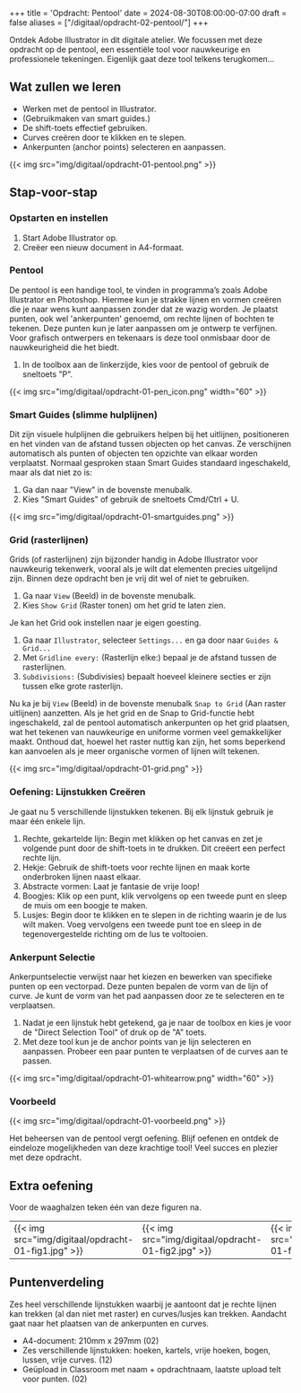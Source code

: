 +++
title = 'Opdracht: Pentool'
date = 2024-08-30T08:00:00-07:00
draft = false
aliases = ["/digitaal/opdracht-02-pentool/"]
+++

Ontdek Adobe Illustrator in dit digitale atelier. We focussen met deze opdracht op de pentool, een essentiële tool voor nauwkeurige en professionele tekeningen. Eigenlijk gaat deze tool telkens terugkomen...

## Wat zullen we leren

- Werken met de pentool in Illustrator.
- (Gebruikmaken van smart guides.)
- De shift-toets effectief gebruiken.
- Curves creëren door te klikken en te slepen.
- Ankerpunten (anchor points) selecteren en aanpassen.

{{< img src="img/digitaal/opdracht-01-pentool.png" >}}

## Stap-voor-stap

### Opstarten en instellen

1. Start Adobe Illustrator op.
2. Creëer een nieuw document in A4-formaat.

### Pentool

De pentool is een handige tool, te vinden in programma’s zoals Adobe Illustrator en Photoshop. Hiermee kun je strakke lijnen en vormen creëren die je naar wens kunt aanpassen zonder dat ze wazig worden. Je plaatst punten, ook wel 'ankerpunten' genoemd, om rechte lijnen of bochten te tekenen. Deze punten kun je later aanpassen om je ontwerp te verfijnen. Voor grafisch ontwerpers en tekenaars is deze tool onmisbaar door de nauwkeurigheid die het biedt.

1. In de toolbox aan de linkerzijde, kies voor de pentool of gebruik de sneltoets "P".

{{< img src="img/digitaal/opdracht-01-pen_icon.png" width="60" >}}

### Smart Guides (slimme hulplijnen)

Dit zijn visuele hulplijnen die gebruikers helpen bij het uitlijnen, positioneren en het vinden van de afstand tussen objecten op het canvas. Ze verschijnen automatisch als punten of objecten ten opzichte van elkaar worden verplaatst. Normaal gesproken staan Smart Guides standaard ingeschakeld, maar als dat niet zo is:

1. Ga dan naar "View" in de bovenste menubalk.
2. Kies "Smart Guides" of gebruik de sneltoets Cmd/Ctrl + U.

{{< img src="img/digitaal/opdracht-01-smartguides.png" >}}

### Grid (rasterlijnen)

Grids (of rasterlijnen) zijn bijzonder handig in Adobe Illustrator voor nauwkeurig tekenwerk, vooral als je wilt dat elementen precies uitgelijnd zijn. Binnen deze opdracht ben je vrij dit wel of niet te gebruiken.

1. Ga naar `View` (Beeld) in de bovenste menubalk.
2. Kies `Show Grid` (Raster tonen) om het grid te laten zien.

Je kan het Grid ook instellen naar je eigen goesting.

1. Ga naar `Illustrator`, selecteer `Settings...` en ga door naar `Guides & Grid...`
2. Met `Gridline every:` (Rasterlijn elke:) bepaal je de afstand tussen de rasterlijnen.
3. `Subdivisions:` (Subdivisies) bepaalt hoeveel kleinere secties er zijn tussen elke grote rasterlijn.

Nu ka je bij `View` (Beeld) in de bovenste menubalk `Snap to Grid` (Aan raster uitlijnen) aanzetten. Als je het grid en de Snap to Grid-functie hebt ingeschakeld, zal de pentool automatisch ankerpunten op het grid plaatsen, wat het tekenen van nauwkeurige en uniforme vormen veel gemakkelijker maakt. Onthoud dat, hoewel het raster nuttig kan zijn, het soms beperkend kan aanvoelen als je meer organische vormen of lijnen wilt tekenen.

{{< img src="img/digitaal/opdracht-01-grid.png" >}}

### **Oefening: Lijnstukken Creëren**

Je gaat nu 5 verschillende lijnstukken tekenen. Bij elk lijnstuk gebruik je maar één enkele lijn.

1. Rechte, gekartelde lijn: Begin met klikken op het canvas en zet je volgende punt door de shift-toets in te drukken. Dit creëert een perfect rechte lijn.
2. Hekje: Gebruik de shift-toets voor rechte lijnen en maak korte onderbroken lijnen naast elkaar.
3. Abstracte vormen: Laat je fantasie de vrije loop!
4. Boogjes: Klik op een punt, klik vervolgens op een tweede punt en sleep de muis om een boogje te maken.
5. Lusjes: Begin door te klikken en te slepen in de richting waarin je de lus wilt maken. Voeg vervolgens een tweede punt toe en sleep in de tegenovergestelde richting om de lus te voltooien.

### Ankerpunt Selectie

Ankerpuntselectie verwijst naar het kiezen en bewerken van specifieke punten op een vectorpad. Deze punten bepalen de vorm van de lijn of curve. Je kunt de vorm van het pad aanpassen door ze te selecteren en te verplaatsen.

1. Nadat je een lijnstuk hebt getekend, ga je naar de toolbox en kies je voor de "Direct Selection Tool" of druk op de "A" toets.
2. Met deze tool kun je de anchor points van je lijn selecteren en aanpassen. Probeer een paar punten te verplaatsen of de curves aan te passen.

{{< img src="img/digitaal/opdracht-01-whitearrow.png" width="60" >}}

### Voorbeeld

{{< img src="img/digitaal/opdracht-01-voorbeeld.png" >}}

Het beheersen van de pentool vergt oefening. Blijf oefenen en ontdek de eindeloze mogelijkheden van deze krachtige tool! Veel succes en plezier met deze opdracht.

## Extra oefening

Voor de waaghalzen teken één van deze figuren na.

|   |   |   |
|---|---|---|
|{{< img src="img/digitaal/opdracht-01-fig1.jpg" >}}|{{< img src="img/digitaal/opdracht-01-fig2.jpg" >}}|{{< img src="img/digitaal/opdracht-01-fig3.jpg" >}}|

## Puntenverdeling

Zes heel verschillende lijnstukken waarbij je aantoont dat je rechte lijnen kan trekken (al dan niet met raster) en curves/lusjes kan trekken. Aandacht gaat naar het plaatsen van de ankerpunten en curves.

- A4-document: 210mm x 297mm (02)
- Zes verschillende lijnstukken: hoeken, kartels, vrije hoeken, bogen, lussen, vrije curves. (12)
- Geüpload in Classroom met naam + opdrachtnaam, laatste upload telt voor punten. (02)